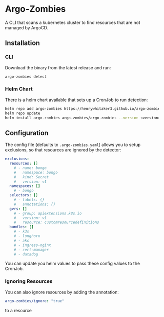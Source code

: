 # Argo-Zombies

A CLI that scans a kubernetes cluster to find resources that are not managed by ArgoCD.

## Installation

### CLI

Download the binary from the latest release and run:

```bash
argo-zombies detect
```

### Helm Chart

There is a helm chart available that sets up a CronJob to run detection:

```bash
helm repo add argo-zombies https://henrywhitaker3.github.io/argo-zombies
helm repo update
helm install argo-zombies argo-zombies/argo-zombies --version <version>
```

## Configuration

The config file (defaults to `.argo-zombies.yaml`) allows you to setup exclusions, so that resources are ignored by the detector:

```yaml
exclusions:
  resources: []
    # - name: bongo
    #   namespace: bongo
    #   kind: Secret
    #   version: v1
  namespaces: []
    # - bongo
  selectors: []
    # - labels: {}
    #   annotations: {}
  gvrs: []
    # - group: apiextensions.k8s.io
    #   version: v1
    #   resource: customresourcedefinitions
  bundles: []
    # - k3s
    # - longhorn
    # - aks
    # - ingress-nginx
    # - cert-manager
    # - datadog
```

You can update you helm values to pass these config values to the CronJob.

### Ignoring Resources

You can also ignore resources by adding the annotation:

```yaml
argo-zombies/ignore: "true"
```

to a resource
